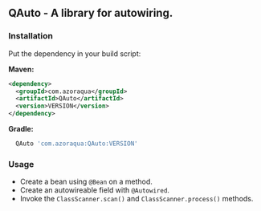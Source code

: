## QAuto - A library for autowiring.

### Installation
Put the dependency in your build script:  

**Maven:**
```xml
<dependency>
  <groupId>com.azoraqua</groupId>
  <artifactId>QAuto</artifactId>
  <version>VERSION</version>
</dependency>
```

**Gradle:**
```groovy
  QAuto 'com.azoraqua:QAuto:VERSION'
```

### Usage
- Create a bean using `@Bean` on a method.
- Create an autowireable field with `@Autowired`.
- Invoke the `ClassScanner.scan()` and `ClassScanner.process()` methods.